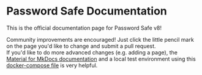 # Password Safe Documentation

This is the official documentation page for Password Safe v8!  
  
Community improvements are encouraged! Just click the little pencil mark on the page you'd like to change and submit a pull request.  
If you'd like to do more advanced changes (e.g. adding a page), the [Material for MkDocs documentation](https://squidfunk.github.io/mkdocs-material/getting-started/) and a local test environment using this [docker-compose file](docker-compose.yml) is very helpful.
